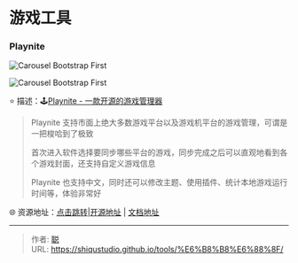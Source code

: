 # 游戏工具


### Playnite

![Carousel Bootstrap First](https://bib0.com/xc/i/2023/06/20/screen2.jpg)

![Carousel Bootstrap First](https://bib0.com/xc/i/2023/06/20/screen5.jpg)

⭐️  描述：🕹️[Playnite - 一款开源的游戏管理器](https://playnite.link/)

>Playnite 支持市面上绝大多数游戏平台以及游戏机平台的游戏管理，可谓是一把梭哈到了极致
>
>首次进入软件选择要同步哪些平台的游戏，同步完成之后可以直观地看到各个游戏封面，还支持自定义游戏信息
>
>Playnite 也支持中文，同时还可以修改主题、使用插件、统计本地游戏运行时间等，体验非常好

🌐 资源地址：[点击跳转](https://playnite.link/)|[开源地址](https://github.com/JosefNemec/Playnite) | [文档地址](https://api.playnite.link/docs/master/tutorials/extensions/intro.html)


---

> 作者: [聪](https://shiqustudio.github.io/)  
> URL: https://shiqustudio.github.io/tools/%E6%B8%B8%E6%88%8F/  

